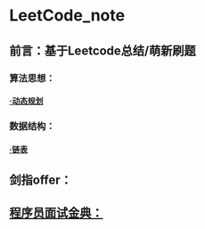 # LeetCode_note

## 前言：基于Leetcode总结/萌新刷题 

### 算法思想：
#### [·动态规划]()
### 数据结构：
#### [·链表](https://github.com/Guan-schoolmate/Leetcode_note/blob/main/LinkList_c.md)

## 剑指offer：

## [程序员面试金典：](https://github.com/Guan-schoolmate/Leetcode_note/blob/main/%E7%A8%8B%E5%BA%8F%E5%91%98%E9%9D%A2%E8%AF%95%E9%87%91%E5%85%B8.md)
